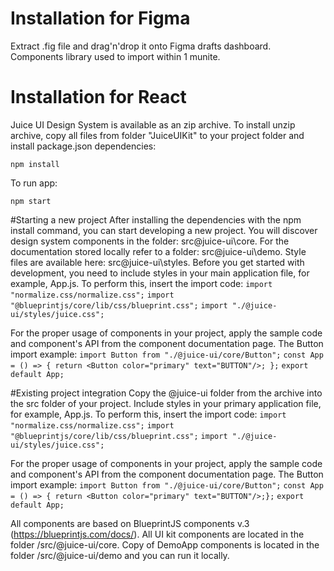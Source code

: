 



# Installation for Figma
Extract .fig file and drag'n'drop it onto Figma drafts dashboard.
Components library used to import within 1 munite.

# Installation for React
Juice UI Design System is available as an zip archive.
To install unzip archive, copy all files from folder "JuiceUIKit" to your project folder and install package.json dependencies:



`npm install`

To run app:

`npm start`

#Starting a new project
After installing the dependencies with the npm install command, you can start developing a new project. You will discover design system components in the folder: src\@juice-ui\core. For the documentation stored locally refer to a folder: src\@juice-ui\demo. Style files are available here: src\@juice-ui\styles. Before you get started with development, you need to include styles in your main application file, for example, App.js. To perform this, insert the import code:
`import "normalize.css/normalize.css";`
`import "@blueprintjs/core/lib/css/blueprint.css";`
`import "./@juice-ui/styles/juice.css";`

For the proper usage of components in your project, apply the sample code and component's API from the component documentation page. The Button import example:
`import Button from "./@juice-ui/core/Button";`
`const App = () => { return <Button color="primary" text="BUTTON"/>; };`
`export default App;`

#Existing project integration
Copy the @juice-ui folder from the archive into the src folder of your project. Include styles in your primary application file, for example, App.js. To perform this, insert the import code:
`import "normalize.css/normalize.css";`
`import "@blueprintjs/core/lib/css/blueprint.css";`
`import "./@juice-ui/styles/juice.css";`

For the proper usage of components in your project, apply the sample code and component's API from the component documentation page. The Button import example:
`import Button from "./@juice-ui/core/Button";`
`const App = () => { return <Button color="primary" text="BUTTON"/>;};`
`export default App;`

All components are based on BlueprintJS components v.3 (https://blueprintjs.com/docs/).
All UI kit components are located in the folder /src/@juice-ui/core.
Copy of DemoApp components is located in the folder /src/@juice-ui/demo and you can run it locally.

<!-- For components preview and usage examples, please visit: https://react.setproduct.com/ -->